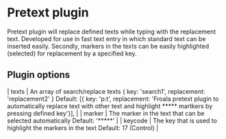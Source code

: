 # Pretext plugin

Pretext plugin will replace defined texts while typing with the replacement text. Developed for use in fast text entry in which standard text can be inserted easily.
Secondly, markers in the texts can be easily highlighted (selected) for replacement by a specified key.

## Plugin options

| texts   | An array of search/replace texts { key: 'search1', replacement: 'replacement2' }
Default: [{ key: 'p:t', replacement: 'Froala pretext plugin to automatically replace text with other text and highlight ***** martkers by pressing defined key'}], |
| marker  | The marker in the text that can be selected automatically
Default: '*****'                        |
| keycode | The key that is used to highlight the markers in the text
Default: 17 (Control)                        |
